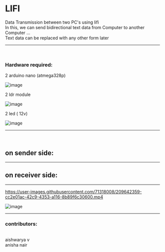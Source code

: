 # LIFI 
 Data Transmission between two PC's  using lifi <br>
 In this, we can send bidirectional text data from Computer to another Computer ... <br> Text data can be replaced with any other form later 
<hr>
<br>

### Hardware required:

2 arduino nano (atmega328p)

![image](https://user-images.githubusercontent.com/71318008/209639200-e00f0c90-ded4-43da-be3a-4bf94fb9617c.png)

2 ldr module

![image](https://user-images.githubusercontent.com/71318008/209638903-27765d3b-ee3d-4f96-86f0-2427d2bbddf8.png)

2 led ( 12v)

![image](https://user-images.githubusercontent.com/71318008/209638979-0cbc17f6-e95a-4e8a-987a-5c4a0a288660.png)


<hr>
<br>

## on sender side:


<hr>

## on receiver side:


<hr>

https://user-images.githubusercontent.com/71318008/209642359-cc2e01ac-42c9-4353-a116-8b89f6c30600.mp4



![image](https://user-images.githubusercontent.com/71318008/209985736-12d96552-3f71-422d-85fc-3f2941e44375.png)



<hr>

### contributors:
<br>
aishwarya v
<br>
anisha nair


